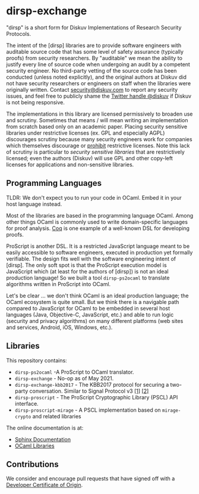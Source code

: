 # dirsp-exchange

"dirsp" is a short form for Diskuv Implementations of Research Security Protocols.

The intent of the [dirsp] libraries are to provide software engineers with auditable
source code that has some level of safety assurance (typically proofs) from security researchers.
By "auditable" we mean the ability to justify every line of source code when undergoing an audit
by a competent security engineer. No third-party vetting of the source code has been
conducted (unless noted explicitly), and the original authors at Diskuv did not have security
researchers or engineers on staff when the libraries were originally written.
Contact [security@diskuv.com](mailto:security@diskuv.com) to report any security issues, and feel
free to publicly shame the [Twitter handle @diskuv](https://twitter.com/diskuv) if Diskuv is not being
responsive.

The implementations in this library are licensed permissively to broaden use and scrutiny. Sometimes
that means / will mean writing an implementation from scratch based only on an academic paper.
Placing security sensitive libraries under restrictive licenses (ex. GPL and especially AGPL)
discourages scrutiny because many security engineers work for
companies which themselves discourage or [prohibit](https://opensource.google/docs/using/agpl-policy/)
restrictive licenses. Note this lack of scrutiny is
particular to _security sensitive libraries_ that are restrictively licensed; even the authors (Diskuv) will use GPL
and other copy-left licenses for applications and non-sensitive libraries.

## Programming Languages

TLDR: We don't expect you to run your code in OCaml. Embed it in your host language instead.

Most of the libraries are based in the programming language OCaml. Among other things OCaml is commonly used to
write domain-specific languages for proof analysis. [Coq](https://coq.inria.fr/about-coq) is one example of a
well-known DSL for developing proofs.

ProScript is another DSL. It is a restricted JavaScript language meant to be easily accessible to software engineers,
executed in production yet formally verifiable. The design fits well with the software engineering intent
of [dirsp]. The only soft spot is that the ProScript execution model is JavaScript which (at least for the authors of
[dirsp]) is not an ideal production language! So we built a tool `dirsp-ps2ocaml` to translate algorithms written
in ProScript into OCaml.

Let's be clear ... we don't think OCaml is an ideal production language; the OCaml ecosystem is quite small.
But we think there is a navigable path compared to JavaScript for OCaml to be embedded in several host
languages (Java, Objective-C, JavaScript, etc.) and able to run logic (security and privacy algorithms) on many
different platforms (web sites and services, Android, iOS, Windows, etc.).

## Libraries

This repository contains:

- `dirsp-ps2ocaml` -A ProScript to OCaml translator.
- `dirsp-exchange` - No-op as of May 2021.
- `dirsp-exchange-kbb2017` - The KBB2017 protocol for securing a two-party conversation. Similar to
  Signal Protocol v3 [[1]](https://signal.org/docs/specifications/x3dh) [[2]](https://signal.org/docs/specifications/doubleratchet)
- `dirsp-proscript` - The ProScript Cryptographic Library (PSCL) API interface.
- `dirsp-proscript-mirage` - A PSCL implementation based on `mirage-crypto` and related libraries

The online documentation is at:

- [Sphinx Documentation](https://diskuv.github.io/dirsp-exchange)
- [OCaml Libraries](https://diskuv.github.io/dirsp-exchange/ocaml)

## Contributions

We consider and encourage pull requests that have signed off with a [Developer Certificate of Origin](https://developercertificate.org).
